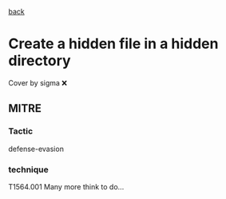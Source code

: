[back](../index.md)
# Create a hidden file in a hidden directory
Cover by sigma :x: 
## MITRE
### Tactic
defense-evasion
### technique
T1564.001
Many more think to do...